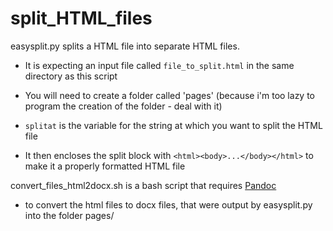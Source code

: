 # split_HTML_files

easysplit.py splits a HTML file into separate HTML files.
* It is expecting an input file called ```file_to_split.html``` in the same directory as this script

* You will need to create a folder called 'pages' (because i'm too lazy to program the creation of the folder - deal with it)

* ```splitat``` is the variable for the string at which you want to split the HTML file

* It then encloses the split block with ```<html><body>...</body></html>``` to make it a properly formatted HTML file

convert_files_html2docx.sh is a bash script that requires [Pandoc](https://pandoc.org)

* to convert the html files to docx files, that were output by easysplit.py into the folder pages/
